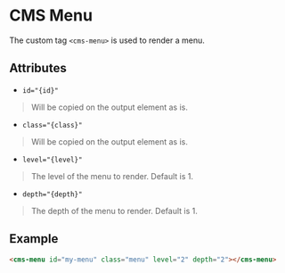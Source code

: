 # CMS Menu

The custom tag `<cms-menu>` is used to render a menu.

## Attributes

- `id="{id}"`
> Will be copied on the output element as is.
- `class="{class}"`
> Will be copied on the output element as is.
- `level="{level}"`
> The level of the menu to render. Default is 1.
- `depth="{depth}"`
> The depth of the menu to render. Default is 1.

## Example

```html
<cms-menu id="my-menu" class="menu" level="2" depth="2"></cms-menu>
```

